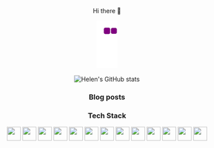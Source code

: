 <div align="center">
Hi there 👋

<!--
**weippig/weippig** is a ✨ _special_ ✨ repository because its `README.md` (this file) appears on your GitHub profile.

Here are some ideas to get you started:

- 🔭 I’m currently working on ...
- 🌱 I’m currently learning ...
- 👯 I’m looking to collaborate on ...
- 🤔 I’m looking for help with ...
- 💬 Ask me about ...
- 📫 How to reach me: ...
- 😄 Pronouns: ...
- ⚡ Fun fact: ...
-->

![snake gif](https://github.com/weippig/weippig/blob/output/github-contribution-grid-snake.gif)


![Helen's GitHub stats](https://github-readme-stats.vercel.app/api?username=weippig&theme=vue&show_icons=true)

### Blog posts
<!-- BLOG-POST-LIST:START -->
<!-- BLOG-POST-LIST:END --> 
 
### Tech Stack
<p>
<div align="center">
  <img height="32" width="32" src="https://cdn.simpleicons.org/go" />
  <img height="32" width="32" src="https://cdn.simpleicons.org/solidity" />
  <img height="32" width="32" src="https://cdn.simpleicons.org/c" />
  <img height="32" width="32" src="https://cdn.simpleicons.org/cplusplus" />
  <img height="32" width="32" src="https://cdn.simpleicons.org/python" />
  <img height="32" width="32" src="https://cdn.simpleicons.org/typescript" />
  <img height="32" width="32" src="https://cdn.simpleicons.org/react" />
  <img height="32" width="32" src="https://cdn.simpleicons.org/nextdotjs" />
  <img height="32" width="32" src="https://cdn.simpleicons.org/css3" />
  <img height="32" width="32" src="https://cdn.simpleicons.org/ethereum" />
  <img height="32" width="32" src="https://cdn.simpleicons.org/hyperledger" />
  <img height="32" width="32" src="https://cdn.simpleicons.org/linux/black" />
  <img height="32" width="32" src="https://cdn.simpleicons.org/kalilinux" />
<div/>
<p/>
  
<div/>
